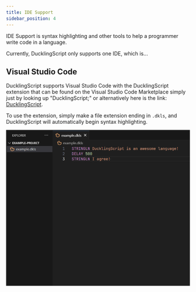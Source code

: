 ```yaml
---
title: IDE Support
sidebar_position: 4
---
```


IDE Support is syntax highlighting and other tools to help a programmer write code in a language.

Currently, DucklingScript only supports one IDE, which is...

## Visual Studio Code

DucklingScript supports Visual Studio Code with the DucklingScript extension that can be found on the Visual Studio Code
Marketplace simply just by looking up "DucklingScript;" or alternatively here is the link: [DucklingScript](https://marketplace.visualstudio.com/items?itemName=DragonofShuu.ducklingscript-language-support).

To use the extension, simply make a file extension ending in `.dkls`, and DucklingScript will automatically begin syntax highlighting.

![ducklingscript working inside the vs code](resources/ide_example.png)